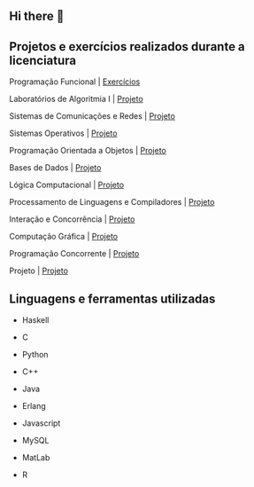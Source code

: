 ## Hi there 👋

## Projetos e exercícios realizados durante a licenciatura
Programação Funcional | [Exercícios](https://github.com/joaosilvapkn/PF-50Questoes)

Laboratórios de Algoritmia I | [Projeto](https://github.com/joaosilvapkn/LA1-Projeto)

Sistemas de Comunicações e Redes | [Projeto](https://github.com/joaosilvapkn/SCR-Projeto)

Sistemas Operativos | [Projeto](https://github.com/joaosilvapkn/SO-PROJETO) 

Programação Orientada a Objetos | [Projeto](https://github.com/joaosilvapkn/POO-PROJETO)

Bases de Dados | [Projeto](https://github.com/joaosilvapkn/BD-PROJETO)

Lógica Computacional | [Projeto](https://github.com/joaosilvapkn/LC-Projeto)

Processamento de Linguagens e Compiladores | [Projeto](https://github.com/joaosilvapkn/PLC-Projeto)

Interação e Concorrência | [Projeto](https://github.com/joaosilvapkn/IC-Projeto)

Computação Gráfica | [Projeto](https://github.com/joaosilvapkn/CG-PROJETO)

Programação Concorrente | [Projeto](https://github.com/joaosilvapkn/PC-PROJETO)

Projeto | [Projeto](https://github.com/joaosilvapkn/Projeto)

## Linguagens e ferramentas utilizadas
- Haskell

- C

- Python

- C++

- Java

- Erlang

- Javascript

- MySQL

- MatLab

- R
